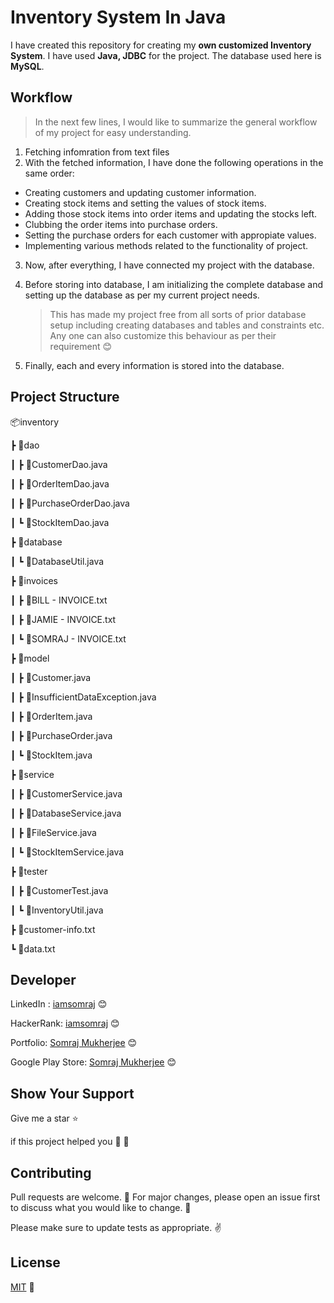 # Inventory System In Java

I have created this repository for creating my **own customized Inventory System**. I have used **Java, JDBC** for the project. The database used here is **MySQL**.

## Workflow

> In the next few lines, I would like to summarize the general workflow of my project for easy understanding.

1. Fetching infomration from text files
2. With the fetched information, I have done the following operations in the same order:

- Creating customers and updating customer information.
- Creating stock items and setting the values of stock items.
- Adding those stock items into order items and updating the stocks left.
- Clubbing the order items into purchase orders.
- Setting the purchase orders for each customer with appropiate values.
- Implementing various methods related to the functionality of project.

3. Now, after everything, I have connected my project with the database.
4. Before storing into database, I am initializing the complete database and setting up the database as per my current project needs.

   > This has made my project free from all sorts of prior database setup including creating databases and tables and constraints etc. Any one can also customize this behaviour as per their requirement 😊

5. Finally, each and every information is stored into the database.

## Project Structure

📦inventory

 ┣ 📂dao

 ┃ ┣ 📜CustomerDao.java

 ┃ ┣ 📜OrderItemDao.java

 ┃ ┣ 📜PurchaseOrderDao.java

 ┃ ┗ 📜StockItemDao.java

 ┣ 📂database

 ┃ ┗ 📜DatabaseUtil.java

 ┣ 📂invoices

 ┃ ┣ 📜BILL - INVOICE.txt

 ┃ ┣ 📜JAMIE - INVOICE.txt

 ┃ ┗ 📜SOMRAJ - INVOICE.txt

 ┣ 📂model

 ┃ ┣ 📜Customer.java

 ┃ ┣ 📜InsufficientDataException.java

 ┃ ┣ 📜OrderItem.java

 ┃ ┣ 📜PurchaseOrder.java

 ┃ ┗ 📜StockItem.java

 ┣ 📂service

 ┃ ┣ 📜CustomerService.java

 ┃ ┣ 📜DatabaseService.java

 ┃ ┣ 📜FileService.java

 ┃ ┗ 📜StockItemService.java

 ┣ 📂tester

 ┃ ┣ 📜CustomerTest.java

 ┃ ┗ 📜InventoryUtil.java

 ┣ 📜customer-info.txt

 ┗ 📜data.txt


## Developer

LinkedIn : [iamsomraj](https://www.linkedin.com/in/iamsomraj/) 😊

HackerRank: [iamsomraj](https://www.hackerrank.com/iamsomraj?hr_r=1) 😊

Portfolio: [Somraj Mukherjee](https://iamsomraj.github.io/) 😊

Google Play Store: [Somraj Mukherjee](https://play.google.com/store/apps/developer?id=Somraj+Mukherjee) 😊

## Show Your Support

Give me a star ⭐

if this project helped you 👦 👧

## Contributing

Pull requests are welcome. 🤝 For major changes, please open an issue first to discuss what you would like to change. 🙏

Please make sure to update tests as appropriate. ✌

## License

[MIT](https://choosealicense.com/licenses/mit/) 📰
